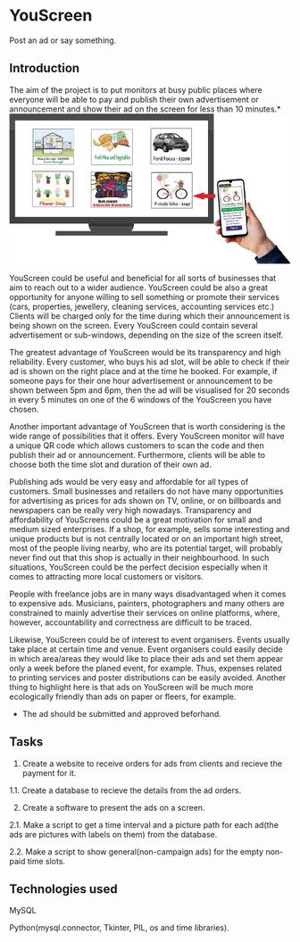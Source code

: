 # YouScreen
Post an ad or say something.
## Introduction
The aim of the project is to put monitors at busy public places where everyone will be able to pay and publish their own advertisement or announcement and show their ad on the screen for less than 10 minutes.*
![Show the MySQL Data Imort Wizard](https://github.com/pySin/YouScreen/blob/main/pictures/YouScreen_TV_ad.jpg?raw=true)

YouScreen could be useful and beneficial for all sorts of businesses that aim to reach out to a wider audience. 
YouScreen could be also a great opportunity for anyone willing to sell something or promote their services (cars, properties, jewellery, cleaning services, accounting services etc.)
Clients will be charged only for the time during which their announcement is being shown on the screen. Every YouScreen could contain several advertisement or sub-windows, depending on the size of the screen itself. 

The greatest advantage of YouScreen would be its transparency and high reliability. Every customer, who buys his ad slot, will be able to check if their ad is shown on the right place and at the time he booked. For example, if someone pays for their one hour advertisement or announcement to be shown between 5pm and 6pm, then the ad will be visualised for 20 seconds in every 5 minutes on one of the 6 windows of the YouScreen you have chosen.

Another important advantage of YouScreen that is worth considering is the wide range of possibilities that it offers. Every YouScreen monitor will have a unique QR code which allows customers to scan the code and then publish their ad or announcement. Furthermore, clients will be able to choose both the time slot and duration of their own ad.

Publishing ads would be very easy and affordable for all types of customers. Small businesses and retailers do not have many opportunities for advertising as prices for ads shown on TV, online, or on billboards and newspapers can be really very high nowadays. Transparency and affordability of YouScreens could be a great motivation for small and medium sized enterprises. If a shop, for example, sells some interesting and unique products but is not centrally located or on an important high street, most of the people living nearby, who are its potential target, will probably never find out that this shop is actually in their neighbourhood. In such situations, YouScreen could be the perfect decision especially when it comes to attracting more local customers or visitors.

People with freelance jobs are in many ways disadvantaged when it comes to expensive ads. Musicians, painters, photographers and many others are constrained to mainly advertise their services on online platforms, where, however, accountability and correctness are difficult to be traced.

Likewise, YouScreen could be of interest to event organisers. Events usually take place at certain time and venue. Event organisers could easily decide in which area/areas they would like to place their ads and set them appear only a week before the planed event, for example. Thus, expenses related to printing services and poster distributions can be easily avoided. Another thing to highlight here is that ads on YouScreen will be much more ecologically friendly than ads on paper or fleers, for example.

* The ad should be submitted and approved beforhand.

## Tasks

1. Create a website to receive orders for ads from clients and recieve the payment for it.

1.1. Create a database to recieve the details from the ad orders.


2. Create a software to present the ads on a screen.

2.1. Make a script to get a time interval and a picture path for each ad(the ads are pictures with labels on them) from the database.

2.2. Make a script to show general(non-campaign ads) for the empty non-paid time slots.

## Technologies used
MySQL

Python(mysql.connector, Tkinter, PIL, os and time libraries).


